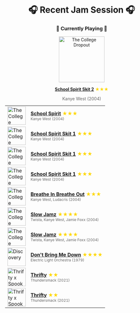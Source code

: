 <div align='center'>

# 🎧 Recent Jam Session 🎧

<h3>🎵 Currently Playing 🎵</h3>

<a href="https://open.spotify.com/track/5MAY7XyW322jMwLDtBQgsZ"><img src="https://i.scdn.co/image/ab67616d0000b27325b055377757b3cdd6f26b78" width="150" height="150" alt="The College Dropout" /></a>

<b><a href="https://open.spotify.com/track/5MAY7XyW322jMwLDtBQgsZ">School Spirit Skit 2</a></b><span style="color: gold;"> ★★★</span>

<span style="color: #666;">Kanye West (2004)</span>

<table style='margin: 0 auto; max-width: 550px;'>
<tr>
<td width="60"><a href="https://open.spotify.com/track/1th3G3okofWlvGWAAR7Y4V"><img src="https://i.scdn.co/image/ab67616d0000b27325b055377757b3cdd6f26b78" width="60" height="60" alt="The College Dropout" /></a></td>
<td><b><a href="https://open.spotify.com/track/1th3G3okofWlvGWAAR7Y4V">School Spirit</a></b> <span style="color: gold;"> ★★★</span><br><span style="font-size: 12px; color: #666;">Kanye West (2004)</span></td>
</tr>
<tr>
<td width="60"><a href="https://open.spotify.com/track/25mwJPzWVmS2yronBNQJF1"><img src="https://i.scdn.co/image/ab67616d0000b27325b055377757b3cdd6f26b78" width="60" height="60" alt="The College Dropout" /></a></td>
<td><b><a href="https://open.spotify.com/track/25mwJPzWVmS2yronBNQJF1">School Spirit Skit 1</a></b> <span style="color: gold;"> ★★★</span><br><span style="font-size: 12px; color: #666;">Kanye West (2004)</span></td>
</tr>
<tr>
<td width="60"><a href="https://open.spotify.com/track/25mwJPzWVmS2yronBNQJF1"><img src="https://i.scdn.co/image/ab67616d0000b27325b055377757b3cdd6f26b78" width="60" height="60" alt="The College Dropout" /></a></td>
<td><b><a href="https://open.spotify.com/track/25mwJPzWVmS2yronBNQJF1">School Spirit Skit 1</a></b> <span style="color: gold;"> ★★★</span><br><span style="font-size: 12px; color: #666;">Kanye West (2004)</span></td>
</tr>
<tr>
<td width="60"><a href="https://open.spotify.com/track/25mwJPzWVmS2yronBNQJF1"><img src="https://i.scdn.co/image/ab67616d0000b27325b055377757b3cdd6f26b78" width="60" height="60" alt="The College Dropout" /></a></td>
<td><b><a href="https://open.spotify.com/track/25mwJPzWVmS2yronBNQJF1">School Spirit Skit 1</a></b> <span style="color: gold;"> ★★★</span><br><span style="font-size: 12px; color: #666;">Kanye West (2004)</span></td>
</tr>
<tr>
<td width="60"><a href="https://open.spotify.com/track/4KFY4EEv9CN6ivrzD6vEvg"><img src="https://i.scdn.co/image/ab67616d0000b27325b055377757b3cdd6f26b78" width="60" height="60" alt="The College Dropout" /></a></td>
<td><b><a href="https://open.spotify.com/track/4KFY4EEv9CN6ivrzD6vEvg">Breathe In Breathe Out</a></b> <span style="color: gold;"> ★★★</span><br><span style="font-size: 12px; color: #666;">Kanye West, Ludacris (2004)</span></td>
</tr>
<tr>
<td width="60"><a href="https://open.spotify.com/track/3A4cpTBPaIQdtPFb5JxtaX"><img src="https://i.scdn.co/image/ab67616d0000b27325b055377757b3cdd6f26b78" width="60" height="60" alt="The College Dropout" /></a></td>
<td><b><a href="https://open.spotify.com/track/3A4cpTBPaIQdtPFb5JxtaX">Slow Jamz</a></b> <span style="color: gold;"> ★★★★</span><br><span style="font-size: 12px; color: #666;">Twista, Kanye West, Jamie Foxx (2004)</span></td>
</tr>
<tr>
<td width="60"><a href="https://open.spotify.com/track/3A4cpTBPaIQdtPFb5JxtaX"><img src="https://i.scdn.co/image/ab67616d0000b27325b055377757b3cdd6f26b78" width="60" height="60" alt="The College Dropout" /></a></td>
<td><b><a href="https://open.spotify.com/track/3A4cpTBPaIQdtPFb5JxtaX">Slow Jamz</a></b> <span style="color: gold;"> ★★★★</span><br><span style="font-size: 12px; color: #666;">Twista, Kanye West, Jamie Foxx (2004)</span></td>
</tr>
<tr>
<td width="60"><a href="https://open.spotify.com/track/72ahyckBJfTigJCFCviVN7"><img src="https://i.scdn.co/image/ab67616d0000b2736f5a9bf7c8093763dd2a4a82" width="60" height="60" alt="Discovery" /></a></td>
<td><b><a href="https://open.spotify.com/track/72ahyckBJfTigJCFCviVN7">Don't Bring Me Down</a></b> <span style="color: gold;"> ★★★★</span><br><span style="font-size: 12px; color: #666;">Electric Light Orchestra (1979)</span></td>
</tr>
<tr>
<td width="60"><a href="https://open.spotify.com/track/0wtyAQtz3YiZAKhF5pTNKW"><img src="https://i.scdn.co/image/ab67616d0000b273a8e03e94e0f1cac6946f8ce9" width="60" height="60" alt="Thrifty x Spooky Raccoon" /></a></td>
<td><b><a href="https://open.spotify.com/track/0wtyAQtz3YiZAKhF5pTNKW">Thrifty</a></b> <span style="color: gold;"> ★★</span><br><span style="font-size: 12px; color: #666;">Thundersmack (2021)</span></td>
</tr>
<tr>
<td width="60"><a href="https://open.spotify.com/track/0wtyAQtz3YiZAKhF5pTNKW"><img src="https://i.scdn.co/image/ab67616d0000b273a8e03e94e0f1cac6946f8ce9" width="60" height="60" alt="Thrifty x Spooky Raccoon" /></a></td>
<td><b><a href="https://open.spotify.com/track/0wtyAQtz3YiZAKhF5pTNKW">Thrifty</a></b> <span style="color: gold;"> ★★</span><br><span style="font-size: 12px; color: #666;">Thundersmack (2021)</span></td>
</tr>
</table>
</div>

